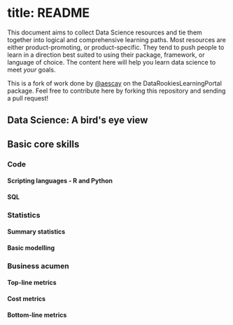 # title: README

This document aims to collect Data Science resources and tie them together into logical and comprehensive learning paths. Most resources are either product-promoting, or product-specific. They tend to push people to learn in a direction best suited to using their package, framework, or language of choice. The content here will help you learn data science to meet *your* goals. 

This is a fork of work done by [@aescay](https://github.com/aescay) on the DataRookiesLearningPortal package. Feel free to contribute here by forking this repository and sending a pull request! 

## Data Science: A bird's eye view

<!-- Insert high-level description of data science here-->

## Basic core skills

<!-- Insert description of core skills here -->

### Code

#### Scripting languages - R and Python

#### SQL

### Statistics

#### Summary statistics

#### Basic modelling

### Business acumen

#### Top-line metrics

#### Cost metrics

#### Bottom-line metrics
